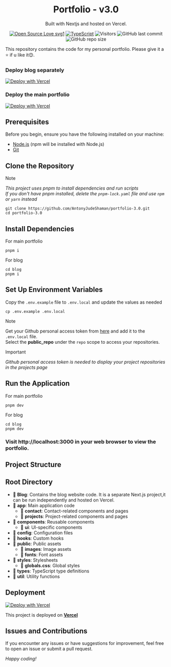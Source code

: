 <h1 align="center">
  Portfolio - v3.0
</h1>
<p align="center">
  Built with Nextjs and hosted on Vercel.
</p>
 <div align="center">
 <p>

[![Open Source Love svg1](https://badges.frapsoft.com/os/v2/open-source.svg?v=103)](https://github.com/AntonyJudeShaman/)
[![TypeScript](https://badges.frapsoft.com/typescript/love/typescript.svg?v=103)](https://github.com/ellerbrock/typescript-badges/)
![Visitors](https://api.visitorbadge.io/api/visitors?path=AntonyJudeShaman/Portfolio-3.0&countColor=blue&style=flat)
![GitHub last commit](https://img.shields.io/github/last-commit/AntonyJudeShaman/Portfolio-3.0?color=blue)
![GitHub repo size](https://img.shields.io/github/repo-size/AntonyJudeShaman/Portfolio-3.0?color=blue)

 </p>
 </div>
 
This repository contains the code for my personal portfolio. Please give it a ⭐ if u like it😊.

### Deploy blog separately

[![Deploy with Vercel](https://vercel.com/button)](https://vercel.com/new/clone?repository-url=https%3A%2F%2Fgithub.com%2FAntonyJudeShaman%2FPortfolio-3.0%2Ftree%2Fmain%2FBlog&project-name=Portfolio-Blog&repository-name=portfolio_blog)

### Deploy the main portfolio

[![Deploy with Vercel](https://vercel.com/button)](https://vercel.com/new/clone?repository-url=https%3A%2F%2Fgithub.com%2FAntonyJudeShaman%2FPortfolio-3.0&project-name=Portfolio&repository-name=portfolio-3.0&env=NEXT_PUBLIC_GITHUB_TOKEN&envDescription=Required)

## Prerequisites

Before you begin, ensure you have the following installed on your machine:

- [Node.js](https://nodejs.org/) (npm will be installed with Node.js)
- [Git](https://git-scm.com/)

## Clone the Repository

> [!NOTE]  
> _This project uses pnpm to install dependencies and run scripts_  
> _If you don't have pnpm installed, delete the `pnpm-lock.yaml` file and use `npm` or `yarn` instead_

```
git clone https://github.com/AntonyJudeShaman/portfolio-3.0.git
cd portfolio-3.0
```

## Install Dependencies

For main portfolio

```
pnpm i
```

For blog

```
cd blog
pnpm i
```

## Set Up Environment Variables

Copy the `.env.example` file to `.env.local` and update the values as needed

```
cp .env.example .env.local
```

> [!NOTE]
> Get your Github personal access token from [here](https://github.com/settings/tokens/new) and add it to the `.env.local` file.  
> Select the **public_repo** under the `repo` scope to access your repositories.

> [!IMPORTANT]  
> _Github personal access token is needed to display your project repositories in the projects page_

## Run the Application

For main portfolio

```
pnpm dev
```

For blog

```
cd blog
pnpm dev
```

### **Visit http://localhost:3000 in your web browser to view the portfolio.**

## Project Structure

## Root Directory

- 📁 **Blog**: Contains the blog website code. It is a separate Next.js project,it can be run independently and hosted on Vercel.
- 📁 **app**: Main application code
  - 📁 **contact**: Contact-related components and pages
  - 📁 **projects**: Project-related components and pages
- 📁 **components**: Reusable components
  - 📁 **ui**: UI-specific components
- 📁 **config**: Configuration files
- 📁 **hooks**: Custom hooks
- 📁 **public**: Public assets
  - 📁 **images**: Image assets
  - 📁 **fonts**: Font assets
- 📁 **styles**: Stylesheets
  - 📄 **globals.css**: Global styles
- 📁 **types**: TypeScript type definitions
- 📁 **util**: Utility functions

## Deployment

[![Deploy with Vercel](https://vercel.com/button)](https://vercel.com/new/clone?repository-url=https%3A%2F%2Fgithub.com%2FAntonyJudeShaman%2FPortfolio-3.0&project-name=Portfolio&repository-name=Portfolio-3.0&env=NEXT_PUBLIC_GITHUB_TOKEN&envDescription=Required)

This project is deployed on <a href="https://vercel.com">**Vercel**</a>

## Issues and Contributions

If you encounter any issues or have suggestions for improvement, feel free to open an issue or submit a pull request.

_*Happy coding!*_
